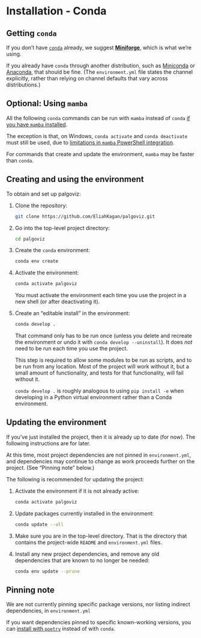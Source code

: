 <!-- SPDX-License-Identifier: 0BSD -->

# Installation - Conda

## Getting `conda`

If you don’t have
[`conda`](https://en.wikipedia.org/wiki/Conda_(package_manager)) already, we
suggest [**Miniforge**](https://github.com/conda-forge/miniforge), which is
what we’re using.

If you already have `conda` through another distribution, such as
[Miniconda](https://docs.conda.io/en/latest/miniconda.html) or
[Anaconda](https://www.anaconda.com/), that should be fine. (The
`environment.yml` file states the channel explicitly, rather than relying on
channel defaults that vary across distributions.)

## Optional: Using `mamba`

All the following `conda` commands can be run with `mamba` instead of `conda`
[if you have `mamba`
installed](https://mamba.readthedocs.io/en/latest/installation.html).

The exception is that, on Windows, `conda activate` and `conda deactivate` must
still be used, due to [limitations in `mamba` PowerShell
integration](https://github.com/mamba-org/mamba/issues/1717).

For commands that create and update the environment, `mamba` may be faster than
`conda`.

## Creating and using the environment

To obtain and set up palgoviz:

1. Clone the repository:

    ```sh
    git clone https://github.com/EliahKagan/palgoviz.git
    ```

2. Go into the top-level project directory:

    ```sh
    cd palgoviz
    ```

3. Create the `conda` environment:

    ```sh
    conda env create
    ```

4. Activate the environment:

    ```sh
    conda activate palgoviz
    ```

    You must activate the environment each time you use the project in a new
    shell (or after deactivating it).

5. Create an “editable install” in the environment:

    ```sh
    conda develop .
    ```

    That command only has to be run once (unless you delete and recreate the
    environment or undo it with `conda develop --uninstall`). It does *not*
    need to be run each time you use the project.

    This step is required to allow some modules to be run as scripts, and to be
    run from any location. Most of the project will work without it, but a
    small amount of functionality, and tests for that functionality, will fail
    without it.

    `conda develop .` is roughly analogous to using `pip install -e` when
    developing in a Python virtual environment rather than a Conda environment.

## Updating the environment

If you’ve just installed the project, then it is already up to date (for now).
The following instructions are for later.

At this time, most project dependencies are not pinned in `environment.yml`,
and dependencies may continue to change as work proceeds further on the
project. (See “Pinning note” below.)

The following is recommended for updating the project:

1. Activate the environment if it is not already active:

    ```sh
    conda activate palgoviz
    ```

2. Update packages currently installed in the environment:

    ```sh
    conda update --all
    ```

3. Make sure you are in the top-level directory. That is the directory that
   contains the project-wide `README` and `environment.yml` files.

4. Install any new project dependencies, and remove any old dependencies that
   are known to no longer be needed:

   ```sh
   conda env update --prune
   ```

## Pinning note

We are not currently pinning specific package versions, nor listing indirect
dependencies, in `environment.yml`

If you want dependencies pinned to specific known-working versions, you can
[install with `poetry`](install-with-poetry.md) instead of with `conda`.
